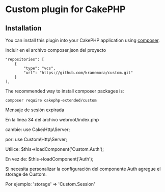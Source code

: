 # Custom plugin for CakePHP

## Installation

You can install this plugin into your CakePHP application using [composer](http://getcomposer.org).

Incluir en el archivo composer.json del proyecto

```
"repositories": [
    {
        "type": "vcs",
        "url": "https://github.com/kranemora/custom.git"
    }
],
```

The recommended way to install composer packages is:

```
composer require cakephp-extended/custom
```

Mensaje de sesión expirada

En la línea 34 del archivo webroot/index.php

cambie: use Cake\Http\Server;

por: use Custom\Http\Server;

Utilice: $this->loadComponent('Custom.Auth');

En vez de: $this->loadComponent('Auth');

Si necesita personalizar la configuración del componente Auth agregue el storage de Custom.

Por ejemplo: 'storage' => 'Custom.Session'
